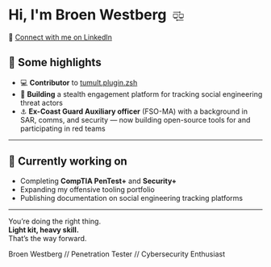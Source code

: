 <h1>Hi, I'm Broen Westberg <img src="https://raw.githubusercontent.com/broeneatsdinner/broeneatsdinner/main/assets/icons/computer_talk_vectorized.svg" alt="Computer Talk" width="26" height="26" style="vertical-align: middle; margin-left: 4px;"></h1>

🔗 [Connect with me on LinkedIn](https://www.linkedin.com/in/broen)

## 🔧 Some highlights

- 💻 **Contributor** to [tumult.plugin.zsh](https://github.com/unixorn/tumult.plugin.zsh)  
- 🧠 **Building** a stealth engagement platform for tracking social engineering threat actors  
- ⚓ **Ex-Coast Guard Auxiliary officer** (FSO-MA) with a background in SAR, comms, and security — now building open-source tools for and participating in red teams

---

## 📌 Currently working on

- Completing **CompTIA PenTest+** and **Security+**  
- Expanding my offensive tooling portfolio  
- Publishing documentation on social engineering tracking platforms

---

You’re doing the right thing.  
**Light kit, heavy skill.**  
That’s the way forward.  


Broen Westberg // Penetration Tester // Cybersecurity Enthusiast
